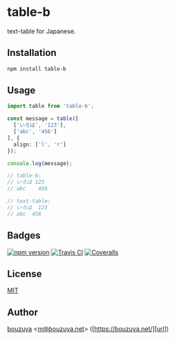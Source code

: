 # table-b

text-table for Japanese.

## Installation

```bash
npm install table-b
```

## Usage

```typescript
import table from 'table-b';

const message = table([
  ['いろは', '123'],
  ['abc', '456']
], {
  align: ['l', 'r']
});

console.log(message);

// table-b:
// いろは 123
// abc    456

// text-table:
// いろは  123
// abc  456
```

## Badges

[![npm version][npm-badge-url]][npm-url]
[![Travis CI][travisci-badge-url]][travisci-url]
[![Coveralls][coveralls-badge-url]][coveralls-url]

[coveralls-badge-url]: https://img.shields.io/coveralls/github/bouzuya/table-b.svg
[coveralls-url]: https://coveralls.io/github/bouzuya/table-b
[npm-badge-url]: https://img.shields.io/npm/v/table-b.svg
[npm-url]: https://www.npmjs.com/package/table-b
[travisci-badge-url]: https://img.shields.io/travis/bouzuya/table-b.svg
[travisci-url]: https://travis-ci.org/bouzuya/table-b

## License

[MIT](LICENSE)

## Author

[bouzuya][user] &lt;[m@bouzuya.net][mail]&gt; ([https://bouzuya.net/][url])

[user]: https://github.com/bouzuya
[mail]: mailto:m@bouzuya.net
[url]: https://bouzuya.net/
